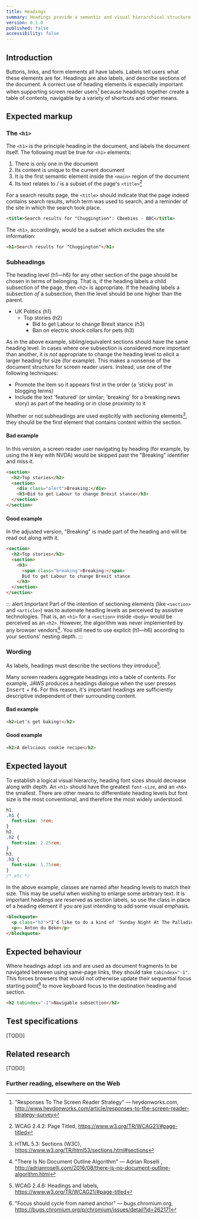 ```yaml
---
title: Headings
summary: Headings provide a semantic and visual hierarchical structure to a document
version: 0.1.0
published: false
accessibility: false
---
```


## Introduction

Buttons, links, and form elements all have labels. Labels tell users what these elements are for. Headings are also labels, and describe sections of the document. A correct use of heading elements is especially important when supporting screen reader users[^1] because headings together create a table of contents, navigable by a variety of shortcuts and other means.

## Expected markup

### The `<h1>`

The `<h1>` is the principle heading in the document, and labels the document itself. The following must be true for `<h1>` elements:

1. There is only one in the document
2. Its content is unique to the current document
3. It is the first semantic element inside the `<main>` region of the document
4. Its text relates to / is a subset of the page's `<title>`[^2]

For a search results page, the `<title>` should indicate that the page indeed contains search results, which term was used to search, and a reminder of the site in which the search took place.

```html
<title>Search results for "Chuggingtion": CBeebies - BBC</title>
```

The `<h1>`, accordingly, would be a subset which excludes the site information:

```html
<h1>Search results for "Chuggington"</h1>
```

### Subheadings

The heading level (h1—h6) for any other section of the page should be chosen in terms of belonging. That is, if the heading labels a child subsection of the page, then `<h2>` is appropriate. If the heading labels a subsection _of_ a subsection, then the level should be one higher than the parent.

- UK Politics (h1)
  - Top stories (h2)
    - Bid to get Labour to change Brexit stance (h3)
    - Ban on electric shock collars for pets (h3)

As in the above example, sibling/equivalent sections should have the same heading level. In cases where one subsection is considered more important than another, it is _not_ appropriate to change the heading level to elicit a larger heading for size (for example). This makes a nonsense of the document structure for screen reader users. Instead, use one of the following techniques:

- Promote the item so it appears first in the order (a 'sticky post' in blogging terms)
- Include the text 'featured' (or similar; 'breaking' for a breaking news story) as part of the heading or in close proximity to it

Whether or not subheadings are used explicitly with sectioning elements[^5], they should be the first element that contains content within the section.

#### Bad example

In this version, a screen reader user navigating by heading (for example, by using the <kbd>H</kbd> key with NVDA) would be skipped past the "Breaking" identifier and miss it.

```html
<section>
  <h2>Top stories</h2>
  <section>
    <div class="alert">Breaking:</div>
    <h3>Bid to get Labour to change Brexit stance</h3>
  </section>
</section>
```

#### Good example

In the adjusted version, "Breaking" is made part of the heading and will be read out along with it.

```html
<section>
  <h2>Top stories</h2>
  <section>
    <h3>
      <span class="breaking">Breaking:</span>
      Bid to get Labour to change Brexit stance
    </h3>
  </section>
</section>
```

::: alert Important
Part of the intention of sectioning elements (like `<section>` and `<article>`) was to automate heading levels as perceived by assistive technologies. That is, an `<h1>` for a  `<section>` inside `<body>` would be perceived as an `<h2>`. However, the algorithm was never implemented by any browser vendors[^6]. You still need to use explicit (h1—h6) according to your sections' nesting depth.
:::

### Wording

As labels, headings must describe the sections they introduce[^3]. 

Many screen readers aggregate headings into a table of contents. For example, JAWS produces a headings dialogue when the user presses <kbd>Insert</kbd> + <kbd>F6</kbd>. For this reason, it's important headings are sufficiently descriptive independent of their surrounding content.

#### Bad example

```html
<h2>Let's get baking!</h2>
```

#### Good example

```html
<h2>A delicious cookie recipe</h2>
```

## Expected layout

To establish a logical visual hierarchy, heading font sizes should decrease along with depth. An `<h1>` should have the greatest `font-size`, and an `<h6>` the smallest. There are other means to differentiate heading levels but font size is the most conventional, and therefore the most widely understood.

```css
h1,
.h1 {
  font-size: 3rem;
}
h2,
.h2 {
  font-size: 2.25rem;
}
h3,
.h3 {
  font-size: 1.75rem;
}
/* etc */
```

In the above example, classes are named after heading levels to match their size. This may be useful when wishing to enlarge some arbitrary text. It is important headings are reserved as section labels, so use the class in place of a heading element if you are just intending to add some visual emphasis.

```html
<blockquote>
  <p class="h3">"I'd like to do a kind of 'Sunday Night At The Palladium'-style variety show on the BBC."</p>
  <p>— Anton du Beke</p>
</blockquote>
```

## Expected behaviour

Where headings adopt `id`s and are used as document fragments to be navigated between using same-page links, they should take `tabindex="-1"`. This forces browsers that would not otherwise update their sequential focus starting point[^4] to move keyboard focus to the destination heading and section.

```html
<h2 tabindex="-1">Navigable subsection</h2>
```

## Test specifications

[TODO]

## Related research

[TODO]

### Further reading, elsewhere on the Web

[^1]: "Responses To The Screen Reader Strategy" — heydonworks.com, <http://www.heydonworks.com/article/responses-to-the-screen-reader-strategy-survey>
[^2]: WCAG 2.4.2: Page Titled, <https://www.w3.org/TR/WCAG21/#page-titled>
[^3]: WCAG 2.4.6: Headings and labels, <https://www.w3.org/TR/WCAG21/#page-titled>
[^4]: "Focus should cycle from named anchor" — bugs.chromium.org, <https://bugs.chromium.org/p/chromium/issues/detail?id=262171>
[^5]: HTML 5.3: Sections (W3C), <https://www.w3.org/TR/html53/sections.html#sections>
[^6]: "There Is No Document Outline Algorithm" — Adrian Roselli , <http://adrianroselli.com/2016/08/there-is-no-document-outline-algorithm.html>

